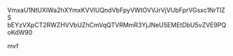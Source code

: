 VmxaU1NtUXlWa2hXYmxKVVlUQndVbFpyVWtOVVJrVjVUbFprVGsxc1NrTlZS
bEYzVXpCT2RWZHVVbUZhCmVqQTVRMmR3YjJNeU5EMEtDbU5vZVE9PQoKdW90

mvf